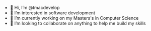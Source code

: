 - 👋 Hi, I’m @tmacdevelop
- 👀 I’m interested in software development
- 🌱 I’m currently working on my Masters's in Computer Science
- 💞️ I’m looking to collaborate on anything to help me build my skills


<!---
tmacdevelop/tmacdevelop is a ✨ special ✨ repository because its `README.md` (this file) appears on your GitHub profile.
You can click the Preview link to take a look at your changes.
--->
